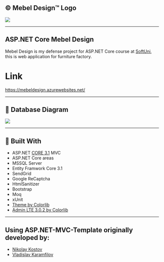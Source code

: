 ## &copy; Mebel Design&trade; Logo
![](https://res.cloudinary.com/kuzmanovb/image/upload/v1607981940/logo_fh73ah.png)

------------

## ASP.NET Core Mebel Design

Mebel Design is my defense project for ASP.NET Core course at [SoftUni](https://softuni.bg/trainings/3177/asp-dot-net-core-october-2020), this is web application for furniture factory.

# Link
https://mebeldesign.azurewebsites.net/

------------

## :floppy_disk: Database Diagram
![]( https://res.cloudinary.com/kuzmanovb/image/upload/v1611918833/Diagram_abehkh.png)


------------

## :hammer: Built With
- ASP.NET [CORE 3.1](https://dotnet.microsoft.com/download/dotnet-core/3.1 "CORE 3.1") MVC
- ASP.NET Core areas
- MSSQL Server
- Entity Framwork Core 3.1
- SendGrid
- Google ReCaptcha
- HtmlSanitizer
- Bootstrap
- Moq
- xUnit
- [Theme by Colorlib](https://colorlib.com/wp/template/engineers/)
- [Admin LTE 3.0.2 by Colorlib](https://adminlte.io/themes/v3/)

------------

## Using ASP.NET-MVC-Template originally developed by:

- [Nikolay Kostov](https://github.com/NikolayIT)
- [Vladislav Karamfilov](https://github.com/vladislav-karamfilov)
